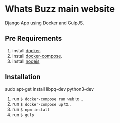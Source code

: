 # Whats Buzz main website
Django App using Docker and GulpJS.


## Pre Requirements
1. install [docker](https://www.docker.com/).
2. install [docker-compose](https://docs.docker.com/compose/install/).
3. install [nodejs](https://nodejs.org/en/)

## Installation
sudo apt-get install libpq-dev python3-dev

1. run `$ docker-compose run web` to ..
2. run `$ docker-compose up` to..
3. run `$ npm install`
4. run `$ gulp`
